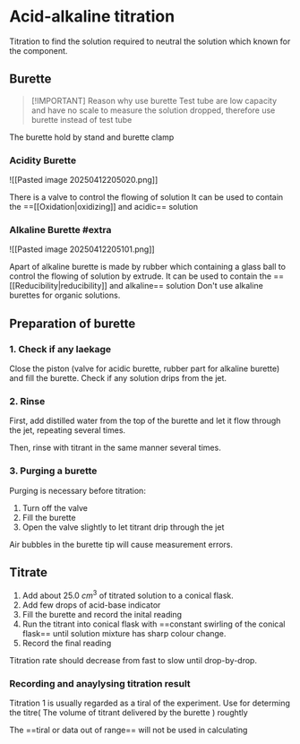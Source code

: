 # Acid-alkaline titration
Titration to find the solution required to neutral the solution which known for the component. 


## Burette

> [!IMPORTANT] Reason why use burette
> Test tube are low capacity and have no scale to measure the solution dropped, therefore use burette instead of test tube



The burette hold by stand and burette clamp

### Acidity Burette
![[Pasted image 20250412205020.png]]

There is a valve to control the flowing of solution
It can be used to contain the ==[[Oxidation|oxidizing]] and acidic== solution
### Alkaline Burette #extra 
![[Pasted image 20250412205101.png]]

Apart of alkaline burette is made by rubber which containing a glass ball to control the flowing of solution by extrude.
It can be used to contain the ==[[Reducibility|reducibility]] and alkaline== solution
Don't use alkaline burettes for organic solutions.
## Preparation of burette 
### 1. Check if any laekage
Close the piston (valve for acidic burette, rubber part for alkaline burette) and fill the burette. 
Check if any solution drips from the jet.
### 2. Rinse
First, add distilled water from the top of the burette and let it flow through the jet, repeating several times.

Then, rinse with titrant in the same manner several times.
### 3. Purging a burette 
Purging is necessary before titration:
1. Turn off the valve 
2. Fill the burette 
3. Open the valve slightly to let titrant drip through the jet

 Air bubbles in the burette tip will cause measurement errors.


## Titrate
1. Add about 25.0 $\displaystyle cm^{3}$  of titrated solution to a conical flask.
2. Add few drops of acid-base indicator
3. Fill the burette and record the inital reading
4. Run the titrant into conical flask with ==constant swirling of the conical flask== until solution mixture has sharp colour change. 
5. Record the final reading 

Titration rate should decrease from fast to slow until drop-by-drop.

### Recording and anaylysing titration result

Titration 1 is usually regarded as a tiral of the experiment. Use for determing the titre( The volume of titrant delivered by the burette ) roughtly

[^1]: 
The ==tiral or data out of range== will not be used in calculating